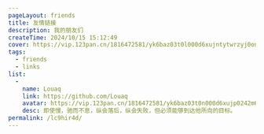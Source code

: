 ```yaml
---
pageLayout: friends
title: 友情链接
description: 我的朋友们
createTime: 2024/10/15 15:12:49
cover: https://vip.123pan.cn/1816472581/yk6baz03t0l000d6xujntytwrzyj0on6DIYPAqF0DqJ1DGxwDIiw.jpg
tags:
  - friends
  - links
list:
  -
    name: Louaq
    link: https://github.com/Louaq
    avatar: https://vip.123pan.cn/1816472581/yk6baz03t0n000d6xujp0242m6w77g4nDIYPAqF0DqJ1DGxwDIiw.png
    desc: 即使慢，驰而不息，纵会落后，纵会失败，但必须能够到达他所向的目标。
permalink: /lc9hir4d/
---
```


